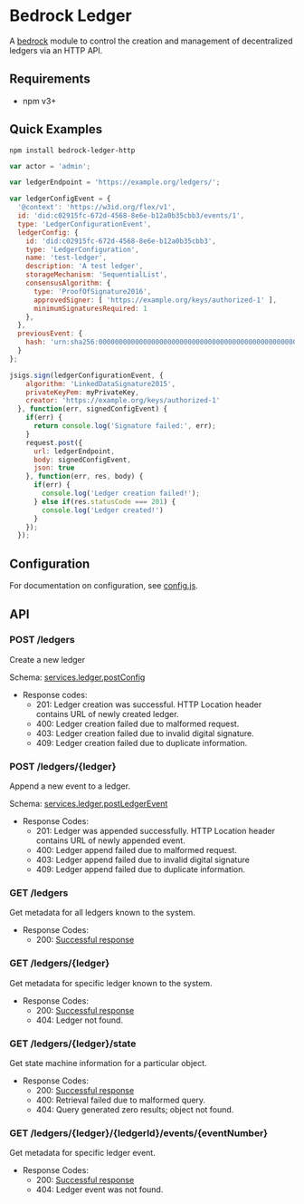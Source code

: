 # Bedrock Ledger

A [bedrock][] module to control the creation and management of decentralized 
ledgers via an HTTP API.

## Requirements

- npm v3+

## Quick Examples

```
npm install bedrock-ledger-http
```

```js
var actor = 'admin';

var ledgerEndpoint = 'https://example.org/ledgers/';

var ledgerConfigEvent = {
  '@context': 'https://w3id.org/flex/v1',
  id: 'did:c02915fc-672d-4568-8e6e-b12a0b35cbb3/events/1',
  type: 'LedgerConfigurationEvent',
  ledgerConfig: {
    id: 'did:c02915fc-672d-4568-8e6e-b12a0b35cbb3',
    type: 'LedgerConfiguration',
    name: 'test-ledger',
    description: 'A test ledger',
    storageMechanism: 'SequentialList',
    consensusAlgorithm: {
      type: 'ProofOfSignature2016',
      approvedSigner: [ 'https://example.org/keys/authorized-1' ],
      minimumSignaturesRequired: 1
    },
  },
  previousEvent: {
    hash: 'urn:sha256:0000000000000000000000000000000000000000000000000000000000000000';
  }
};

jsigs.sign(ledgerConfigurationEvent, {
    algorithm: 'LinkedDataSignature2015',
    privateKeyPem: myPrivateKey,
    creator: 'https://example.org/keys/authorized-1'
  }, function(err, signedConfigEvent) {
    if(err) {
      return console.log('Signature failed:', err);
    }
    request.post({
      url: ledgerEndpoint,
      body: signedConfigEvent,
      json: true
    }, function(err, res, body) {
      if(err) {
        console.log('Ledger creation failed!');
      } else if(res.statusCode === 201) {
        console.log('Ledger created!')
      }
    });
  });
```

## Configuration

For documentation on configuration, see [config.js](./lib/config.js).

## API

### POST /ledgers

Create a new ledger

Schema: [services.ledger.postConfig](./schemas/services.ledger.js)

 * Response codes:
    * 201: Ledger creation was successful. HTTP Location header contains URL of newly created ledger.
    * 400: Ledger creation failed due to malformed request.
    * 403: Ledger creation failed due to invalid digital signature.
    * 409: Ledger creation failed due to duplicate information.

### POST /ledgers/{ledger}

Append a new event to a ledger.

Schema: [services.ledger.postLedgerEvent](./schemas/services.ledger.js)

  * Response Codes:
    * 201: Ledger was appended successfully. HTTP Location header contains URL of newly appended event.
    * 400: Ledger append failed due to malformed request.
    * 403: Ledger append failed due to invalid digital signature
    * 409: Ledger append failed due to duplicate information.

### GET /ledgers

Get metadata for all ledgers known to the system.

  * Response Codes:
    * 200: [Successful response](./examples/get.ledgers.jsonld)

### GET /ledgers/{ledger}

Get metadata for specific ledger known to the system.

  * Response Codes:
    * 200: [Successful response](./examples/get.ledger.jsonld)
    * 404: Ledger not found.

### GET /ledgers/{ledger}/state

Get state machine information for a particular object.

  * Response Codes:
    * 200: [Successful response](./examples/get.ledger.state.jsonld)
    * 400: Retrieval failed due to malformed query.
    * 404: Query generated zero results; object not found.

### GET /ledgers/{ledger}/{ledgerId}/events/{eventNumber}

Get metadata for specific ledger event.

  * Response Codes:
    * 200: [Successful response](./examples/get.ledger.event.jsonld)
    * 404: Ledger event was not found.

[bedrock]: https://github.com/digitalbazaar/bedrock
